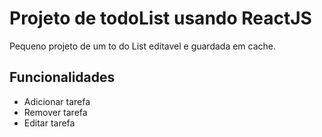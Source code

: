 Projeto de todoList usando ReactJS
=========
 Pequeno projeto de um to do List editavel e guardada em cache.

Funcionalidades
--------------
- Adicionar tarefa
- Remover tarefa
- Editar tarefa

